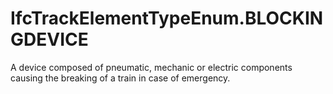 IfcTrackElementTypeEnum.BLOCKINGDEVICE
======================================
A device composed of pneumatic, mechanic or electric components causing the
breaking of a train in case of emergency.


